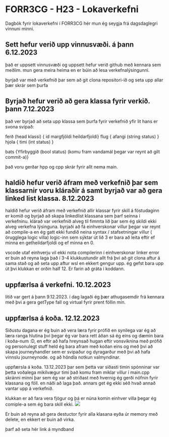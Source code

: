 # FORR3CG - H23 - Lokaverkefni
Dagbók fyrir lokaverkefni í FORR3CG hér mun ég seygja frá dagsdaglegri vinnuni minni.

## Sett hefur verið upp vinnusvæði. á þann 6.12.2023

það er uppsett vinnusvæði og uppsett hefur verið github með kennara sem meðlim.
mun gera meira heima en er búin að lesa verkefnalýsingunni.

byrjað var með verkefnið þar sem að git clona repositori-ið og seta upp allar þær skrár sem þurfa

## Byrjað hefur verið að gera klassa fyrir verkið. þann 7.12.2023

það ver byrjað að seta upp klassa sem þurfa fyrir verkefnið yfir lit hans er svona svipað:

ferð (head klassi) { id margfjöldi heildarfjoldi}
flug { afangi (string status) }
hjola { timi (int status) }

bats {Yfirbyggið (bool status) (komu fram vandamál þegar var reynt að gilt commit-a)}

það voru gerðar hpp og cpp skrár fyrir allt nema main.

## haldið hefur verið áfram með verkefnið þar sem klassarnir voru kláraðir á samt byrjað var að gera linked list klassa. 8.12.2023

haldið hefur verið áfram með verkefnið allir klassar fyrir skill á föstudaginn er komið og byrjað að skapa linkedlist klassana sem þarf seinna í verkefninu.
klárað var verkefnið alveg til fimmta lið þar sem ég skildi ekki alveg verkefna lýsinguna. byrjaði að fá einhverskonar villur þegar var reynt að compile-a en ég gatt ekki fundið neina syntax / stafsetningar villur ( örugglega logic villa)
logic-inn sem sýktar út lið 3 er bara að leita eftir ef minna en getheildarfjoldi og ef minna en 0.

vscode utaf einhverju vil ekki nota compilerinn í einhverskonar linker error er buin að reyna laga það í 3-4 klukkustundir allt frá þvi að git clona aftur á sama stað og að seta upp aftur wsl en ekkert gengur upp. 
ég gefst bara upp út þvi klukkan er orðin half 12. Er farin að gráta í koddann. 

## uppfærlsa á verkefni. 10.12.2023

litið var gert á þann 9.12.2023. í dag lagaði ég þær athugasemdir frá kennara með þvi a gera getType fall og virtual fyrir prent föllin mín.

## uppfærlsa á koða. 12.12.2023

Siðustu dagana er ég buin að vera læra fyrir prófið en synilega var ég að læra ranga hlutina þvi þegar ég var bara rett áðan sá ég eins og dæmin bara í koða-num :D,
en eftir að hafa hreynsað hugan eftir vonsviknina með prófið og personulegt stuff held ég bara afram með koðan eins og með þvi að skapa journeyhandler sem er svipaður og dyragarður með þvi að hafa vinnslu journeynode.
og að höndla notkun valmyndinar.

uppfærsla á koða. 13.12.2023
þar sem þetta var siðasti timin spónninar var þetta voðalega mikilvægur timi það komu fram miklar villur í main.cpp skránni minni þar sem ég var að striðast með hvernig ég gerði nöfnin fyrir klassana og föll. en náði að laga það.
annars get ég ekki séð hvað annað vantar upp á verkefnið.

klukkan er að fara vera fjögur og þá er núna komin einhver villa þegar ég comiple-a sem ég bara skill ekki.
<img src="https://cdn.discordapp.com/attachments/770413099111022625/1184524284828340294/image.png?ex=658c4934&is=6579d434&hm=b17c67ea168b6652940c651f7f76a5517873e569da72d6d3b37d94e47eb00eaa&"> </img>

Er buin að reyna að gera destuctor fyrir alla klasana eyða úr memory með delete, en ekkert er buin að virka. 



<a> þarf að seta hér link á myndband </a>

